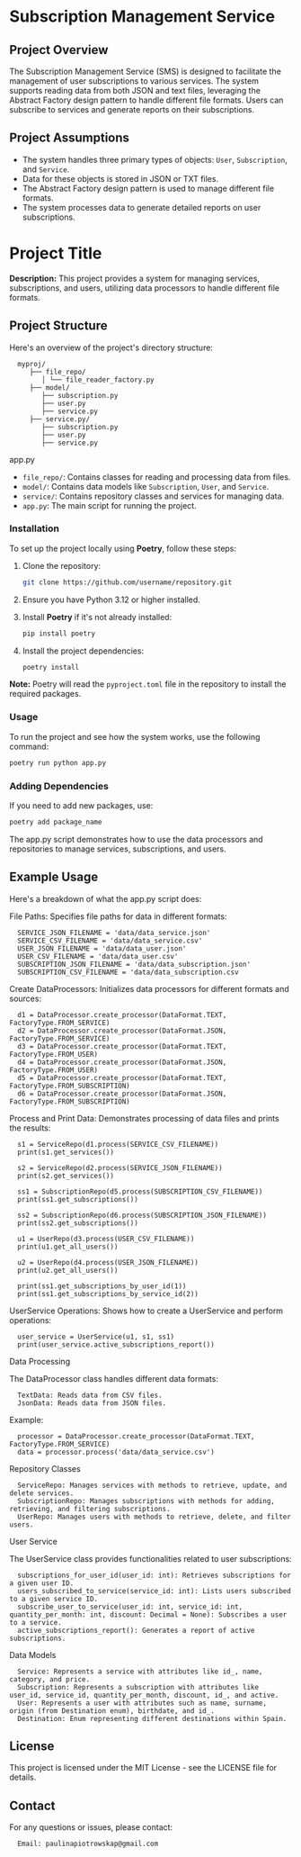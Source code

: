 # Subscription Management Service


## Project Overview

The Subscription Management Service (SMS) is designed to facilitate the management of user subscriptions to various services. The system supports reading data from both JSON and text files, leveraging the Abstract Factory design pattern to handle different file formats. Users can subscribe to services and generate reports on their subscriptions.

## Project Assumptions

- The system handles three primary types of objects: `User`, `Subscription`, and `Service`.
- Data for these objects is stored in JSON or TXT files.
- The Abstract Factory design pattern is used to manage different file formats.
- The system processes data to generate detailed reports on user subscriptions.

# Project Title

**Description:** This project provides a system for managing services, subscriptions, and users, utilizing data processors to handle different file formats.

## Project Structure

Here's an overview of the project's directory structure:

      myproj/ 
         ├── file_repo/ 
            │ └── file_reader_factory.py 
         ├── model/ 
            ├── subscription.py 
            ├── user.py 
            ├── service.py
         ├── service.py/ 
            ├── subscription.py 
            ├── user.py 
            ├── service.py
app.py


- `file_repo/`: Contains classes for reading and processing data from files.
- `model/`: Contains data models like `Subscription`, `User`, and `Service`.
- `service/`: Contains repository classes and services for managing data.
- `app.py`: The main script for running the project.


### Installation

To set up the project locally using **Poetry**, follow these steps:

1. Clone the repository:
   ```bash
   git clone https://github.com/username/repository.git
   ```

2. Ensure you have Python 3.12 or higher installed.

3. Install **Poetry** if it's not already installed:
   ```bash
   pip install poetry
   ```

4. Install the project dependencies:
   ```bash
   poetry install
   ```

**Note:** Poetry will read the `pyproject.toml` file in the repository to install the required packages.

### Usage

To run the project and see how the system works, use the following command:

```bash
poetry run python app.py
```

### Adding Dependencies

If you need to add new packages, use:

```bash
poetry add package_name
```

The app.py script demonstrates how to use the data processors and repositories to manage services, subscriptions, and users.

## Example Usage

Here's a breakdown of what the app.py script does:

File Paths: Specifies file paths for data in different formats:

      SERVICE_JSON_FILENAME = 'data/data_service.json'
      SERVICE_CSV_FILENAME = 'data/data_service.csv'
      USER_JSON_FILENAME = 'data/data_user.json'
      USER_CSV_FILENAME = 'data/data_user.csv'
      SUBSCRIPTION_JSON_FILENAME = 'data/data_subscription.json'
      SUBSCRIPTION_CSV_FILENAME = 'data/data_subscription.csv

 
Create DataProcessors: Initializes data processors for different formats and sources:

      d1 = DataProcessor.create_processor(DataFormat.TEXT, FactoryType.FROM_SERVICE)
      d2 = DataProcessor.create_processor(DataFormat.JSON, FactoryType.FROM_SERVICE)
      d3 = DataProcessor.create_processor(DataFormat.TEXT, FactoryType.FROM_USER)
      d4 = DataProcessor.create_processor(DataFormat.JSON, FactoryType.FROM_USER)
      d5 = DataProcessor.create_processor(DataFormat.TEXT, FactoryType.FROM_SUBSCRIPTION)
      d6 = DataProcessor.create_processor(DataFormat.JSON, FactoryType.FROM_SUBSCRIPTION)

Process and Print Data: Demonstrates processing of data files and prints the results:

      s1 = ServiceRepo(d1.process(SERVICE_CSV_FILENAME))
      print(s1.get_services())

      s2 = ServiceRepo(d2.process(SERVICE_JSON_FILENAME))
      print(s2.get_services())

      ss1 = SubscriptionRepo(d5.process(SUBSCRIPTION_CSV_FILENAME))
      print(ss1.get_subscriptions())

      ss2 = SubscriptionRepo(d6.process(SUBSCRIPTION_JSON_FILENAME))
      print(ss2.get_subscriptions())

      u1 = UserRepo(d3.process(USER_CSV_FILENAME))
      print(u1.get_all_users())

      u2 = UserRepo(d4.process(USER_JSON_FILENAME))
      print(u2.get_all_users())

      print(ss1.get_subscriptions_by_user_id(1))
      print(ss1.get_subscriptions_by_service_id(2))

UserService Operations: Shows how to create a UserService and perform operations:

      user_service = UserService(u1, s1, ss1)
      print(user_service.active_subscriptions_report())

Data Processing

The DataProcessor class handles different data formats:

      TextData: Reads data from CSV files.
      JsonData: Reads data from JSON files.

Example:

      processor = DataProcessor.create_processor(DataFormat.TEXT, FactoryType.FROM_SERVICE)
      data = processor.process('data/data_service.csv')

Repository Classes

      ServiceRepo: Manages services with methods to retrieve, update, and delete services.
      SubscriptionRepo: Manages subscriptions with methods for adding, retrieving, and filtering subscriptions.
      UserRepo: Manages users with methods to retrieve, delete, and filter users.

User Service

The UserService class provides functionalities related to user subscriptions:

      subscriptions_for_user_id(user_id: int): Retrieves subscriptions for a given user ID.
      users_subscribed_to_service(service_id: int): Lists users subscribed to a given service ID.
      subscribe_user_to_service(user_id: int, service_id: int, quantity_per_month: int, discount: Decimal = None): Subscribes a user to a service.
      active_subscriptions_report(): Generates a report of active subscriptions.

Data Models

      Service: Represents a service with attributes like id_, name, category, and price.
      Subscription: Represents a subscription with attributes like user_id, service_id, quantity_per_month, discount, id_, and active.
      User: Represents a user with attributes such as name, surname, origin (from Destination enum), birthdate, and id_.
      Destination: Enum representing different destinations within Spain.


## License

This project is licensed under the MIT License - see the LICENSE file for details.

## Contact

For any questions or issues, please contact:

      Email: paulinapiotrowskap@gmail.com